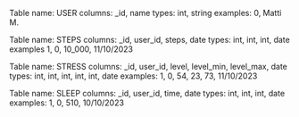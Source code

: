 Table name: USER
columns:    _id, name
types:      int, string
examples:   0,   Matti M.

Table name: STEPS
columns:    _id,    user_id,    steps,  date
types:      int,    int,        int,    date
examples    1,      0,          10_000, 11/10/2023

Table name: STRESS
columns:    _id,    user_id,    level,  level_min,  level_max,  date
types:      int,    int,        int,    int,        int,        date
examples:   1,      0,          54,     23,         73,         11/10/2023

Table name: SLEEP
columns:    _id,    user_id,    time,   date
types:      int,    int,        int,    date
examples:   1,      0,          510,    10/10/2023
